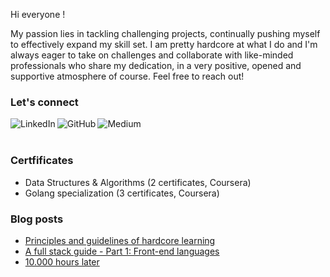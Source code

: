 
Hi everyone !

My passion lies in tackling challenging projects, continually pushing myself to effectively expand my skill set. I am pretty hardcore at what I do and I'm always eager to take on challenges and collaborate with like-minded professionals who share my dedication, in a very positive, opened and supportive atmosphere of course. Feel free to reach out!

### Let's connect
                                                                                                             
[<img align="left" alt="LinkedIn" src="https://img.shields.io/badge/linkedin-%230077B5.svg?&style=for-the-badge&logo=linkedin&logoColor=white" />](https://www.linkedin.com/in/ezra-fayet)

[<img align="left" alt="GitHub" src="https://img.shields.io/badge/github-%2312100E.svg?&style=for-the-badge&logo=github&logoColor=white" />](https://github.com/adzaria)
                                                                                                                             
[<img align="left" alt="Medium" src="https://img.shields.io/badge/medium-%2312100E.svg?&style=for-the-badge&logo=medium&logoColor=white" />](https://adzaria.medium.com/)
  
<p><br/><br/></p>

### Certfificates

* Data Structures & Algorithms (2 certificates, Coursera)
* Golang specialization (3 certificates, Coursera)

<p></p>

### Blog posts

* [Principles and guidelines of hardcore learning](https://medium.datadriveninvestor.com/principles-and-guidelines-of-hardcore-learning-b5ec93f4ce96)
* [A full stack guide - Part 1: Front-end languages](https://medium.datadriveninvestor.com/a-full-picture-of-languages-for-web-development-6228efa77150)
* [10.000 hours later](https://medium.datadriveninvestor.com/10-000-hours-later-a60c4f34f71b)

